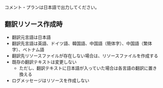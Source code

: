 ﻿コメント・プランは日本語で出力してください。

## 翻訳リソース作成時

* 翻訳元言語は日本語
* 翻訳先言語は英語、ドイツ語、韓国語、中国語（簡体字）、中国語（繁体字）、ベトナム語
* 翻訳先リソースファイルが存在しない場合は、リソースファイルを作成する
* 既存の翻訳テキストは変更しない
  * ただし、翻訳テキストに日本語が入っていた場合は各言語の翻訳に置き換える
* ログメッセージはリソースを作成しない

